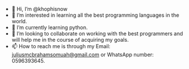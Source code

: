 - 👋 Hi, I’m @khophisnow
- 👀 I’m interested in learning all the best programming languages in the world.
- 🌱 I’m currently learning python. 
- 💞️ I’m looking to collaborate on  working with the best programmers and will help me in the course of acquiring my goals.
- 📫 How to reach me is through my Email: juliusmcbrahamsomuah@gmail.com or WhatsApp number: 0596393645.

<!---
khophisnow/khophisnow is a ✨ special ✨ repository because its `README.md` (this file) appears on your GitHub profile.
You can click the Preview link to take a look at your changes.
--->
